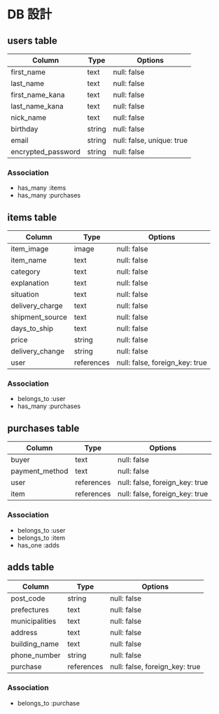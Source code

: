 # DB 設計

## users table

| Column             | Type                | Options                   |
|--------------------|---------------------|---------------------------|
| first_name         | text                | null: false               |
| last_name          | text                | null: false               |
| first_name_kana    | text                | null: false               |
| last_name_kana     | text                | null: false               |
| nick_name          | text                | null: false               |
| birthday           | string              | null: false               |
| email              | string              | null: false, unique: true |
| encrypted_password | string              | null: false               |

### Association

* has_many :items
* has_many :purchases

## items table

| Column                              | Type       | Options                        |
|-------------------------------------|------------|--------------------------------|
| item_image                          | image      | null: false                    |
| item_name                           | text       | null: false                    |
| category                            | text       | null: false                    |
| explanation                         | text       | null: false                    |
| situation                           | text       | null: false                    |
| delivery_charge                     | text       | null: false                    |
| shipment_source                     | text       | null: false                    |
| days_to_ship                        | text       | null: false                    |
| price                               | string     | null: false                    |
| delivery_change                     | string     | null: false                    |
| user                                | references | null: false, foreign_key: true |

### Association

- belongs_to :user
- has_many :purchases

## purchases table

| Column        | Type       | Options                        |
|---------------|------------|--------------------------------|
| buyer         | text       | null: false                    |
| payment_method| text       | null: false                    |
| user          | references | null: false, foreign_key: true |
| item          | references | null: false, foreign_key: true |

### Association

- belongs_to :user
- belongs_to :item
- has_one    :adds

## adds table

| Column         | Type       | Options                        |
|----------------|------------|--------------------------------|
| post_code      | string     | null: false                    |
| prefectures    | text       | null: false                    |
| municipalities | text       | null: false                    |
| address        | text       | null: false                    |
| building_name  | text       | null: false                    |
| phone_number   | string     | null: false                    |
| purchase       | references | null: false, foreign_key: true |

### Association

- belongs_to :purchase
